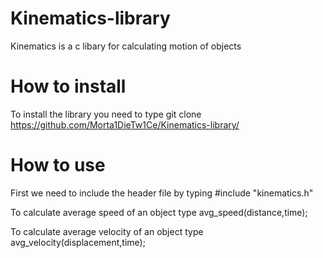 # Kinematics-library

Kinematics is a c libary for calculating motion of objects

# How to install

To install the library you need to type git clone https://github.com/Morta1DieTw1Ce/Kinematics-library/

# How to use

First we need to include the header file by typing 
#include "kinematics.h"

To calculate average speed of an object
type avg_speed(distance,time);

To calculate average velocity of an object
type avg_velocity(displacement,time);

